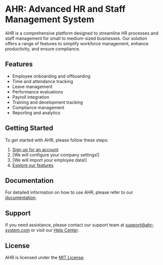 # AHR: Advanced HR and Staff Management System

AHR is a comprehensive platform designed to streamline HR processes and staff management for small to medium-sized businesses. Our solution offers a range of features to simplify workforce management, enhance productivity, and ensure compliance.

## Features

- Employee onboarding and offboarding
- Time and attendance tracking
- Leave management
- Performance evaluations
- Payroll integration
- Training and development tracking
- Compliance management
- Reporting and analytics

## Getting Started

To get started with AHR, please follow these steps:

1. [Sign up for an account](https://kozy-example.vercel.app/signup)
2. [We will configure your company settings!]
3. [We will import your employee data!]
4. [Explore our features](https://kozy-example.vercel.app/features)

## Documentation

For detailed information on how to use AHR, please refer to our [documentation](https://kozy-example.vercel.app/docs).

## Support

If you need assistance, please contact our support team at support@ahr-system.com or visit our [Help Center](https://kozy-example.vercel.app/help).

## License

AHR is licensed under the [MIT License](LICENSE.md).
